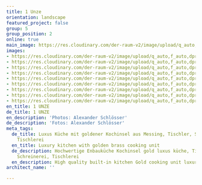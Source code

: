 ```yaml
---
title: 1 Unze
orientation: landscape
featured_project: false
group: 5
group_position: 2
online: true
main_image: https://res.cloudinary.com/der-raum-v2/image/upload/q_auto,f_auto,dpr_auto/v1614948533/Kueche-Kochinsel-Einbauschrank-Loft-schwarz_f0nzpy_qt2rcr.jpg
images:
- https://res.cloudinary.com/der-raum-v2/image/upload/q_auto,f_auto,dpr_auto/v1614948534/Kueche-Mittelblock-Messing-Einbauschrank-Loft_ixi4ji_hu1lnh.jpg
- https://res.cloudinary.com/der-raum-v2/image/upload/q_auto,f_auto,dpr_auto/v1614948533/Kueche-Kochinsel-Gold-Messing-Einbauschrank-Loft_iarblh_vnvw20.jpg
- https://res.cloudinary.com/der-raum-v2/image/upload/q_auto,f_auto,dpr_auto/v1614948534/Kueche-Schubkasten-Auszug-Eiche-Holz_chufvm_zmy9kq.jpg
- https://res.cloudinary.com/der-raum-v2/image/upload/q_auto,f_auto,dpr_auto/v1614948533/Kueche-Kochinsel-Einbauschrank-Loft-schwarz_f0nzpy_qt2rcr.jpg
- https://res.cloudinary.com/der-raum-v2/image/upload/q_auto,f_auto,dpr_auto/v1614948534/Kueche-schwarz-Rueckwand-Einbauschrank_npxfwb_gsrset.jpg
- https://res.cloudinary.com/der-raum-v2/image/upload/q_auto,f_auto,dpr_auto/v1614948535/Loftausbau-Kueche-Wohnzimmer_o8glik_sd66kg.jpg
- https://res.cloudinary.com/der-raum-v2/image/upload/q_auto,f_auto,dpr_auto/v1614948534/Kueche-Schubladen-Auszug-Eiche-Holz_mhr1ci_o4gdwi.jpg
- https://res.cloudinary.com/der-raum-v2/image/upload/q_auto,f_auto,dpr_auto/v1614948534/Kueche-Loft-Mittelblock-Messing-Einbauschrank_pg0hjq_kovkio.jpg
- https://res.cloudinary.com/der-raum-v2/image/upload/q_auto,f_auto,dpr_auto/v1614948534/Kueche-Mittelblock-Arbeitsplatte_iejwt5_u4jbsn.jpg
en_title: 1 UNZE
de_title: 1 UNZE
en_description: 'Photos: Alexander Schlösser'
de_description: 'Fotos: Alexander Schlösser'
meta_tags:
  de_title: Luxus Küche mit goldener Kochinsel aus Messing, Tischler, Schreiner, Schreinerei,
    Tischlerei
  en_title: Luxury kitchen with golden brass cooking unit
  de_description: Hochwertige Enbauküche Kochinsel gold luxus küche, Tischler, Schreiner,
    Schreinerei, Tischlerei
  en_description: High quality built-in kitchen Gold cooking unit luxury kitchen
architect_name: ''

---
```

